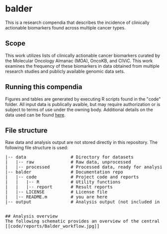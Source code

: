 # balder
This is a research compendia that describes the incidence of clinically actionable biomarkers found across multiple cancer types. 

## Scope 
This work utilizes lists of clinically actionable cancer biomarkers curated by the Molecular Oncology Almanac (MOA), OncoKB, and CIViC. This work examines the frequency of these biomarkers in data obtained from multiple research studies and publicly available genomic data sets.

## Running this compendia 
Figures and tables are generated by executing R scripts found in the "code" folder. All input data is publically avaible, but may require authorization or is subject to terms of use under the owning body. Additional details on the data used can be found 
[here](code/reports/balder_raw_data_sources.pdf).

## File structure
Raw data and analysis output are not stored directly in this repository. The following file structure is used: 

<pre>
|-- data                 # Directory for datasets
|   |-- raw              # Raw data, unprocessed
|   |-- processed        # Processed data, ready for analysis
|-- balder               # Documentation repo
|   |-- code             # Project code and reports
|   |   |-- R            # Utility functions
|   |   |-- report       # Result reports
|   |-- LICENSE          # License file
|   |-- README.m         # you are here
|-- output               # Analysis output (not included in git repo)
<pre>

## Analysis overview 
The following schematic provides an overview of the central balder operations:
[[code/reports/Balder_workflow.jpg]]

